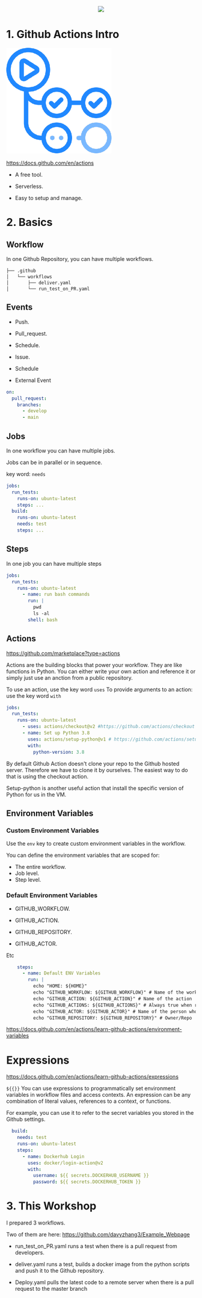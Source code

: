 <p align="center">
    <img src="https://weclouddata.com/wp-content/uploads/2022/06/WCD-Logo.svg">
</p>

# 1. Github Actions Intro

![](image/GithubActions.png)

https://docs.github.com/en/actions

- A free tool.

- Serverless.

- Easy to setup and manage.


# 2. Basics

## Workflow
In one Github Repository, you can have multiple workflows.
```
├── .github
│   └── workflows
│       ├── deliver.yaml
│       └── run_test_on_PR.yaml
```
## Events
- Push.

- Pull_request.

- Schedule.

- Issue.

- Schedule

- External Event

```yaml
on:
  pull_request:
    branches:
      - develop
      - main
```

## Jobs
In one workflow you can have multiple jobs.

Jobs can be in parallel or in sequence.

key word: `needs`
```yaml
jobs:
  run_tests:
    runs-on: ubuntu-latest
    steps: ...
  build:
    runs-on: ubuntu-latest
    needs: test
    steps: ...
```

## Steps
In one job you can have multiple steps
```yaml
jobs:
  run_tests:
    runs-on: ubuntu-latest
      - name: run bash commands
        run: |
          pwd
          ls -al
        shell: bash
```
## Actions
https://github.com/marketplace?type=actions

Actions are the building blocks that power your workflow. They are like functions in Python. You can either write your own action and reference it or simply just use an anction from a public repository.

To use an action, use the key word `uses`
To provide arguments to an action: use the key word `with`
```yaml
jobs:
  run_tests:
    runs-on: ubuntu-latest
      - uses: actions/checkout@v2 #https://github.com/actions/checkout
      - name: Set up Python 3.8 
        uses: actions/setup-python@v1 # https://github.com/actions/setup-python
        with:
          python-version: 3.8
```

By default Github Action doesn't clone your repo to the Github hosted server. Therefore we have to clone it by ourselves. The easiest way to do that is using the checkout action.

Setup-python is another useful action that install the specific version of Python for us in the VM.

## Environment Variables
### Custom Environment Variables
Use the `env` key to create custom environment variables in the workflow.

You can define the environment variables that are scoped for:
- The entire workflow.
- Job level.
- Step level.

### Default Environment Variables
- GITHUB_WORKFLOW.

- GITHUB_ACTION.

- GITHUB_REPOSITORY.

- GITHUB_ACTOR.

Etc
```yaml
    steps:
      - name: Default ENV Variables
        run: |
          echo "HOME: ${HOME}"
          echo "GITHUB_WORKFLOW: ${GITHUB_WORKFLOW}" # Name of the workflow
          echo "GITHUB_ACTION: ${GITHUB_ACTION}" # Name of the action
          echo "GITHUB_ACTIONS: ${GITHUB_ACTIONS}" # Always true when running in GitHub Actions
          echo "GITHUB_ACTOR: ${GITHUB_ACTOR}" # Name of the person who triggered the workflow
          echo "GITHUB_REPOSITORY: ${GITHUB_REPOSITORY}" # Owner/Repo
```
https://docs.github.com/en/actions/learn-github-actions/environment-variables


# Expressions
https://docs.github.com/en/actions/learn-github-actions/expressions

`${{}}`  You can use expressions to programmatically set environment variables in workflow files and access contexts. An expression can be any combination of literal values, references to a context, or functions.

For example, you can use it to refer to the secret variables you stored in the Github settings.

```yaml
  build:
    needs: test
    runs-on: ubuntu-latest
    steps:
      - name: Dockerhub Login
        uses: docker/login-action@v2
        with:
          username: ${{ secrets.DOCKERHUB_USERNAME }}
          password: ${{ secrets.DOCKERHUB_TOKEN }}
```

# 3. This Workshop
I prepared 3 workflows.

Two of them are here: https://github.com/davyzhang3/Example_Webpage

- run_test_on_PR.yaml runs a test when there is a pull request from developers.

- deliver.yaml runs a test, builds a docker image from the python scripts and push it to the Github repository.

- Deploy.yaml pulls the latest code to a remote server when there is a pull request to the master branch

